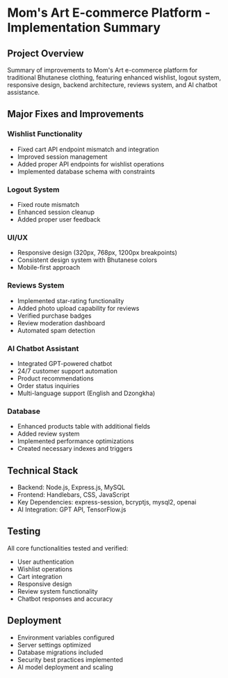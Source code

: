 # Mom's Art E-commerce Platform - Implementation Summary

## Project Overview
Summary of improvements to Mom's Art e-commerce platform for traditional Bhutanese clothing, featuring enhanced wishlist, logout system, responsive design, backend architecture, reviews system, and AI chatbot assistance.

## Major Fixes and Improvements

### Wishlist Functionality
- Fixed cart API endpoint mismatch and integration
- Improved session management
- Added proper API endpoints for wishlist operations
- Implemented database schema with constraints

### Logout System
- Fixed route mismatch
- Enhanced session cleanup
- Added proper user feedback

### UI/UX
- Responsive design (320px, 768px, 1200px breakpoints)
- Consistent design system with Bhutanese colors
- Mobile-first approach

### Reviews System
- Implemented star-rating functionality
- Added photo upload capability for reviews
- Verified purchase badges
- Review moderation dashboard
- Automated spam detection

### AI Chatbot Assistant
- Integrated GPT-powered chatbot
- 24/7 customer support automation
- Product recommendations
- Order status inquiries
- Multi-language support (English and Dzongkha)

### Database
- Enhanced products table with additional fields
- Added review system
- Implemented performance optimizations
- Created necessary indexes and triggers

## Technical Stack
- Backend: Node.js, Express.js, MySQL
- Frontend: Handlebars, CSS, JavaScript
- Key Dependencies: express-session, bcryptjs, mysql2, openai
- AI Integration: GPT API, TensorFlow.js

## Testing
All core functionalities tested and verified:
- User authentication
- Wishlist operations
- Cart integration
- Responsive design
- Review system functionality
- Chatbot responses and accuracy

## Deployment
- Environment variables configured
- Server settings optimized
- Database migrations included
- Security best practices implemented
- AI model deployment and scaling

